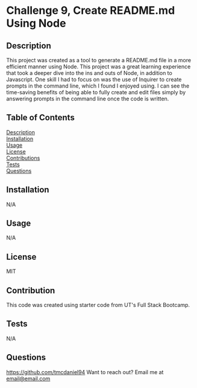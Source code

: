 # Challenge 9, Create README.md Using Node 

## Description
This project was created as a tool to generate a README.md file in a more efficient manner using Node. This project was a great learning experience that took a deeper dive into the ins and outs of Node, in addition to Javascript. One skill I had to focus on was the use of Inquirer to create prompts in the command line, which I found I enjoyed using. I can see the time-saving benefits of being able to fully create and edit files simply by answering prompts in the command line once the code is written. 

## Table of Contents
[Description](#description)\
[Installation](#installation)\
[Usage](#usage)\
[License](#license)\
[Contributions](#contributions)\
[Tests](#tests)\
[Questions](#questions)

## Installation
N/A

## Usage
N/A

## License
MIT

## Contribution
This code was created using starter code from UT's Full Stack Bootcamp.

## Tests
N/A

## Questions
https://github.com/tmcdaniel94
Want to reach out? Email me at email@email.com